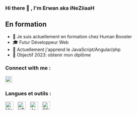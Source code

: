 ### Hi there 👋 , I'm Erwan aka iNeZiiaaH

## En formation

- 🔭 Je suis actuellement en formation chez Human Booster
- 🎓 Futur Développeur Web
- 🌱 Actuellement j'apprend le JavaScript/Angular/php
- 🥅 Objectif 2023: obtenir mon diplôme

### Connect with me :
 <a href="https://www.linkedin.com/in/erwan-didillon-développeurweb/"
 target="_blank" style='margin-right:10px'>
    <img align="center" src="https://cdn.jsdelivr.net/npm/simple-icons@3.0.1/icons/linkedin.svg" alt="linkedin" height="22px" width="22px" />
  </a>

### Langues et outils :

<img align="left" alt="Visual Studio Code" width="26px" src="https://cdn.jsdelivr.net/gh/devicons/devicon/icons/vscode/vscode-original.svg" style="padding-right:10px;" />
<img align="left" alt="HTML5" width="26px" src="https://cdn.jsdelivr.net/gh/devicons/devicon/icons/html5/html5-original.svg" style="padding-right:10px;" />
<img align="left" alt="JavaScript" width="26px" src="https://cdn.jsdelivr.net/gh/devicons/devicon/icons/javascript/javascript-original.svg" style="padding-right:10px;" />
<img align="left" alt="CSS3" width="26px" src="https://cdn.jsdelivr.net/gh/devicons/devicon/icons/css3/css3-original.svg" style="padding-right:10px;" />










